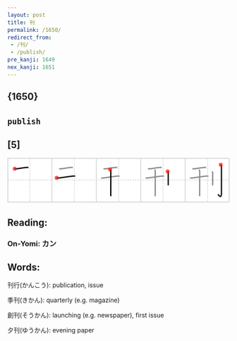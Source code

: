 ```yaml
---
layout: post
title: 刊
permalink: /1650/
redirect_from:
 - /刊/
 - /publish/
pre_kanji: 1649
nex_kanji: 1651
---
```


## {1650}

## `publish`

## [5]

<div class="stroke"><img src="../images/E5888A.png" /></div>

## Reading:

### On-Yomi: カン

## Words:

刊行(かんこう): publication, issue

季刊(きかん): quarterly (e.g. magazine)

創刊(そうかん): launching (e.g. newspaper), first issue

夕刊(ゆうかん): evening paper
